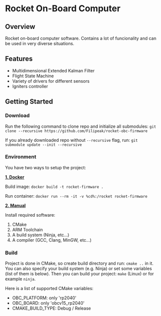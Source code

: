 # Rocket On-Board Computer

## Overview
Rocket on-board computer software. Contains a lot of funcionality and can be used in very diverse situations.

## Features
 - Multidimensional Extended Kalman Filter
 - Flight State Machine
 - Variety of drivers for different sensors
 - Igniters controller

## Getting Started

### Download
Run the following command to clone repo and initialize all submodules: ```git clone --recursive https://github.com/Filipeak/rocket-obc-firmware```

If you already downloaded repo without ```--recursive``` flag, run: ```git submodule update --init --recursive```

### Environment
You have two ways to setup the project:

<ins>**1. Docker**</ins>

Build image: ```docker build -t rocket-firmware .```

Run container: ```docker run --rm -it -v %cd%:/rocket rocket-firmware```

<ins>**2. Manual**</ins>

Install required software:
1. CMake
2. ARM Toolchain
3. A build system (Ninja, etc...)
4. A compiler (GCC, Clang, MinGW, etc...)

### Build
Project is done in CMake, so create build directory and run: ```cmake ..``` in it. You can also specify your build system (e.g. Ninja) or set some variables (list of them is below). Then you can build your project: ```make``` (Linux) or for example ```ninja```.

Here is a list of supported CMake variables:
 - OBC_PLATFORM: only 'rp2040'
 - OBC_BOARD: only 'obcv15_rp2040'
 - CMAKE_BUILD_TYPE: Debug / Release